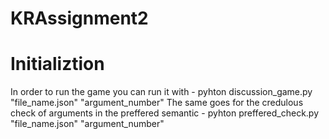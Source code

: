 # KRAssignment2

# Initializtion
In order to run the game you can run it with - pyhton discussion_game.py "file_name.json" "argument_number"
The same goes for the credulous check of arguments in the preffered semantic - pyhton preffered_check.py "file_name.json" "argument_number"